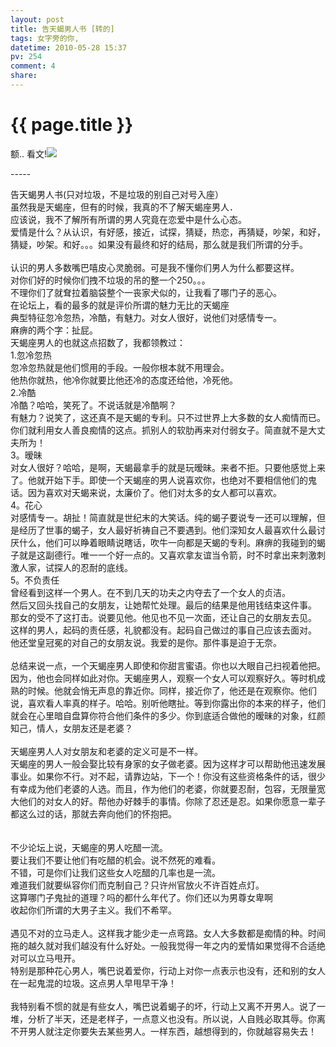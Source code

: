 ```yaml
---
layout: post
title: 告天蝎男人书 [转的]
tags: 女字旁的你,
datetime: 2010-05-28 15:37
pv: 254
comment: 4
share: 
---
```


{{ page.title }}
================

 <p>额.. 看文!<img src="http://img.baidu.com/hi/jx2/j_0004.gif" /></p><p>-----</p><p>告天蝎男人书(只对垃圾，不是垃圾的别自己对号入座）<br />虽然我是天蝎座，但有的时候，我真的不了解天蝎座男人．<br />应该说，我不了解所有所谓的男人究竟在恋爱中是什么心态。<br />爱情是什么？从认识，有好感，接近，试探，猜疑，热恋，再猜疑，吵架，和好，猜疑，吵架。和好。。。如果没有最终和好的结局，那么就是我们所谓的分手。<br /> <br />认识的男人多数嘴巴嘻皮心灵脆弱。可是我不懂你们男人为什么都要这样。<br />对你们好的时候你们拽不垃圾的吊的整一个250。。。<br />不理你们了就耷拉着脑袋整个一丧家犬似的，让我看了哪门子的恶心。<br />在论坛上，看的最多的就是评价所谓的魅力无比的天蝎座<br />典型特征忽冷忽热，冷酷，有魅力。对女人很好，说他们对感情专一。<br />麻痹的两个字：扯屁。<br />天蝎座男人的也就这点招数了，我都领教过：<br />1.忽冷忽热<br />忽冷忽热就是他们惯用的手段。一般你根本就不用理会。<br />他热你就热，他冷你就要比他还冷的态度还给他，冷死他。<br />2.冷酷<br />冷酷？哈哈，笑死了。不说话就是冷酷啊？<br />有魅力？说笑了，这还真不是天蝎的专利。只不过世界上大多数的女人痴情而已。<br />你们就利用女人善良痴情的这点。抓别人的软肋再来对付弱女子。简直就不是大丈夫所为！<br />3。暧昧<br />对女人很好？哈哈，是啊，天蝎最拿手的就是玩暧昧。来者不拒。只要他感觉上来了。他就开始下手。即使一个天蝎座的男人说喜欢你，也绝对不要相信他们的鬼话。因为喜欢对天蝎来说，太廉价了。他们对太多的女人都可以喜欢。<br />4。花心<br />对感情专一。胡扯！简直就是世纪末的大笑话。纯的蝎子要说专一还可以理解，但是经历了世事的蝎子，女人最好祈祷自己不要遇到。他们深知女人最喜欢什么最讨厌什么，他们可以睁着眼睛说瞎话，吹牛一向都是天蝎的专利。麻痹的我碰到的蝎子就是这副德行。唯一一个好一点的。又喜欢拿友谊当令箭，时不时拿出来刺激刺激人家，试探人的忍耐的底线。<br />5。不负责任<br />曾经看到这样一个男人。在不到几天的功夫之内夺去了一个女人的贞洁。<br />然后又回头找自己的女朋友，让她帮忙处理。最后的结果是他用钱结束这件事。<br />那女的受不了这打击。说要见他。他见也不见一次面，还让自己的女朋友去见。<br />这样的男人，起码的责任感，礼貌都没有。起码自己做过的事自己应该去面对。<br />他还堂皇冠冕的对自己的女朋友说。我爱的是你。那件事是迫于无奈。<br /> <br />总结来说一点，一个天蝎座男人即使和你甜言蜜语。你也以大眼自己扫视着他把。因为，他也会同样如此对你。天蝎座男人，观察一个女人可以观察好久。等时机成熟的时候。他就会悄无声息的靠近你。同样，接近你了，他还是在观察你。他们说，喜欢看人率真的样子。哈哈。别听他瞎扯。等到你露出你的本来的样子，他们就会在心里暗自盘算你符合他们条件的多少。你到底适合做他的暧昧的对象，红颜知己，情人，女朋友还是老婆？<br /> <br />天蝎座男人人对女朋友和老婆的定义可是不一样。<br />天蝎座的男人一般会娶比较有身家的女子做老婆。因为这样才可以帮助他迅速发展事业。如果你不行。对不起，请靠边站，下一个！你没有这些资格条件的话，很少有幸成为他们老婆的人选。而且，作为他们的老婆，你就要忍耐，包容，无限量宽大他们的对女人的好。帮他办好棘手的事情。你除了忍还是忍。如果你愿意一辈子都这么过的话，那就去奔向他们的怀抱把。<br /> <br /> <br />不少论坛上说，天蝎座的男人吃醋一流。<br />要让我们不要让他们有吃醋的机会。说不然死的难看。<br />不错，可是你们让我们这些女人吃醋的几率也是一流。<br />难道我们就要纵容你们而克制自己？只许州官放火不许百姓点灯。<br />这算哪门子鬼扯的道理？吗的都什么年代了。你们还以为男尊女卑啊<br />收起你们所谓的大男子主义。我们不希罕。<br /> <br />遇见不对的立马走人。这样我才能少走一点弯路。女人大多数都是痴情的种。时间拖的越久就对我们越没有什么好处。一般我觉得一年之内的爱情如果觉得不合适绝对可以立马甩开。<br />特别是那种花心男人，嘴巴说着爱你，行动上对你一点表示也没有，还和别的女人在一起鬼混的垃圾。这点男人早甩早干净！<br /> <br />我特别看不惯的就是有些女人，嘴巴说着蝎子的坏，行动上又离不开男人。说了一堆，分析了半天，还是老样子，一点意义也没有。所以说，人自贱必取其辱。你离不开男人就注定你要失去某些男人。一样东西，越想得到的，你就越容易失去！</p> 

